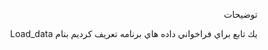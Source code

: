 <div dir="rtl">
  
  توضيحات
    </div>
    
    
  
<div dir="rtl">
 

يك تابع براي فراخواني داده هاي برنامه تعريف كرديم بنام 
Load_data 
</div>
    

